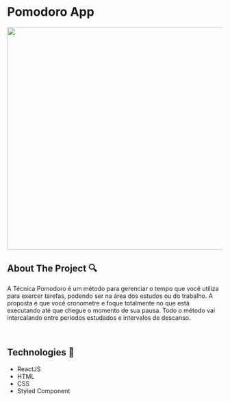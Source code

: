 # Pomodoro App

<p align="center">
  <img height="520" src="src/assets/toRead.me/gif2.gif" />
</p>

## About The Project :mag:
A Técnica Pomodoro é um método para gerenciar o tempo que você utiliza para exercer tarefas, podendo ser na área dos estudos ou do trabalho. 
A proposta é que você cronometre e foque totalmente no que está executando até que chegue o momento de sua pausa. Todo o método vai intercalando entre períodos estudados e intervalos de descanso.
<!-- Traduzir esta parte para o ingles -->
<br>

## Technologies :rocket:
<ul>
  <li>ReactJS</ li>
  <li>HTML</ li>  
  <li>CSS</ li>  
  <li>Styled Component</ li>  
</ ul>
